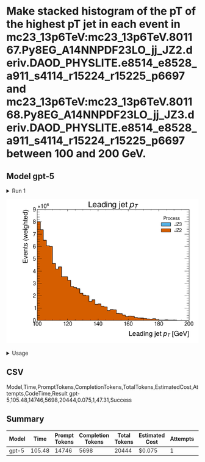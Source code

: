 # Make stacked histogram of the pT of the highest pT jet in each event in mc23_13p6TeV:mc23_13p6TeV.801167.Py8EG_A14NNPDF23LO_jj_JZ2.deriv.DAOD_PHYSLITE.e8514_e8528_a911_s4114_r15224_r15225_p6697 and mc23_13p6TeV:mc23_13p6TeV.801168.Py8EG_A14NNPDF23LO_jj_JZ3.deriv.DAOD_PHYSLITE.e8514_e8528_a911_s4114_r15224_r15225_p6697 between 100 and 200 GeV.

## Model gpt-5

<details><summary>Run 1</summary>
<div style="margin-left: 1em;">


- Fetches both rucio datasets with a single ServiceX request (NFiles=1 for each) and brings back only what’s needed: per-event jet pT (in GeV), the MC event weight, and a per-event counter for event counting.
- Uses Awkward Array to find the leading-jet pT per event via ak.argmax, selects events where the leading-jet pT is in [100, 200] GeV, and applies weights.
- Applies MC event weights and cross-section scaling to 1 fb^-1 luminosity:
  - JZ2 (run 801167): 2.58 milli-barn
  - JZ3 (run 801168): 8.6 micro-barn
- Builds a weighted histogram with a categorical “process” axis and produces a stacked plot saved to leading_jet_pt_100_200_stacked.png.
- Note: Only one file per dataset (NFiles=1) is processed here; increase NFiles yourself when you’re ready to run more.

```python
import awkward as ak
import numpy as np
import vector
vector.register_awkward()

from func_adl_servicex_xaodr25 import FuncADLQueryPHYSLITE
from servicex_analysis_utils import to_awk
from servicex import deliver, ServiceXSpec, Sample, dataset

from hist import Hist
import matplotlib.pyplot as plt
import mplhep as hep

plt.style.use(hep.style.ATLAS)

# Dataset names (Rucio DIDs) – copied exactly as requested
ds_jz2 = "mc23_13p6TeV:mc23_13p6TeV.801167.Py8EG_A14NNPDF23LO_jj_JZ2.deriv.DAOD_PHYSLITE.e8514_e8528_a911_s4114_r15224_r15225_p6697"
ds_jz3 = "mc23_13p6TeV:mc23_13p6TeV.801168.Py8EG_A14NNPDF23LO_jj_JZ3.deriv.DAOD_PHYSLITE.e8514_e8528_a911_s4114_r15224_r15225_p6697"

# Base query for PHYSLITE
base_query = FuncADLQueryPHYSLITE()

# Query: per-event jets' pT (GeV), MC event weight, and an event counter
query = (
    base_query
    .Select(lambda e: {
        "jet_pt": e.Jets().Select(lambda j: j.pt() / 1000.0),  # GeV
        "mcw": e.EventInfo("EventInfo").mcEventWeight(0),
        "one": 1.0,
    })
)

# ServiceX delivery: both datasets in a single request; keep NFiles=1
spec = ServiceXSpec(
    Sample=[
        Sample(
            Name="JZ2",
            Dataset=dataset.Rucio(ds_jz2),
            NFiles=1,  # Keep to 1; scale yourself when ready
            Query=query,
        ),
        Sample(
            Name="JZ3",
            Dataset=dataset.Rucio(ds_jz3),
            NFiles=1,  # Keep to 1; scale yourself when ready
            Query=query,
        ),
    ]
)

all_data = to_awk(deliver(spec))
d_jz2 = all_data["JZ2"]
d_jz3 = all_data["JZ3"]

# Helper to compute leading-jet pT per event and weights, applying selection 100–200 GeV
def select_leading_pt_and_weights(d, sigma_fb):
    # Leading jet pT per event using argmax
    # Keepdims gives [[idx]] so we can slice; then ak.firsts to get a 1D array with Nones where needed
    lead_idx = ak.argmax(d["jet_pt"], axis=1, keepdims=True)
    lead_pt = ak.firsts(d["jet_pt"][lead_idx])

    # Event selection: leading jet pT in [100, 200] GeV and not None
    in_range = (~ak.is_none(lead_pt)) & (lead_pt >= 100.0) & (lead_pt <= 200.0)

    # Count all events processed in this sample (before any cuts) for scaling
    n_events = len(d["one"])
    # Luminosity (fb^-1)
    L_fb = 1.0

    # Scale factor per-event for this sample: L * sigma / N_S
    sf = (L_fb * sigma_fb) / float(n_events) if n_events > 0 else 0.0

    # Total event weight = mc event weight * sf
    w = d["mcw"] * sf

    # Apply selection
    sel_pt = lead_pt[in_range]
    sel_w = w[in_range]

    # Convert to numpy for Hist.fill
    return ak.to_numpy(sel_pt), ak.to_numpy(sel_w)

# Cross sections converted to femto-barn (fb)
# 1 barn = 1e15 fb
sigma_fb_jz2 = 2.58e-3 * 1.0e15   # 2.58 milli-barn
sigma_fb_jz3 = 8.6e-6  * 1.0e15   # 8.6 micro-barn

pt_jz2, w_jz2 = select_leading_pt_and_weights(d_jz2, sigma_fb_jz2)
pt_jz3, w_jz3 = select_leading_pt_and_weights(d_jz3, sigma_fb_jz3)

# Histogram: 50 bins between 100 and 200 GeV, with categorical process axis; weighted storage
h = (
    Hist.new
        .Reg(50, 100.0, 200.0, name="pt", label=r"Leading jet $p_{T}$ [GeV]")
        .StrCat(["JZ2", "JZ3"], name="process", label="Process")
        .Weight()
)

# Fill for each process
h.fill(pt=pt_jz2, process="JZ2", weight=w_jz2)
h.fill(pt=pt_jz3, process="JZ3", weight=w_jz3)

# Make a stacked plot
fig, ax = plt.subplots()
h_stack = h.stack("process")
# Plot as stacked filled histograms
h_stack.plot(stack=True, histtype="fill", linewidth=1, edgecolor="black")
ax.set_xlim(100, 200)
ax.set_xlabel(r"Leading jet $p_{T}$ [GeV]")
ax.set_ylabel("Events (weighted)")
ax.set_title("Leading jet $p_{T}$")
ax.legend(title="Process")

fig.savefig("leading_jet_pt_100_200_stacked.png")
plt.close(fig)
```
### stdout:

```text
JZ2: Transform ━━━━━━━━━━━━━━━━━━━━━━━━━━━━━━━━━━━━━━━━ 1/1 00:21
      Download ━━━━━━━━━━━━━━━━━━━━━━━━━━━━━━━━━━━━━━━━ 1/1 00:25
JZ3: Transform ━━━━━━━━━━━━━━━━━━━━━━━━━━━━━━━━━━━━━━━━ 1/1 00:21
      Download ━━━━━━━━━━━━━━━━━━━━━━━━━━━━━━━━━━━━━━━━ 1/1 00:26
**Success**

```

### stderr:

```text
Unable to find image 'gordonwatts/atlasplotagent:1.0.0' locally
1.0.0: Pulling from gordonwatts/atlasplotagent
59e22667830b: Pulling fs layer
0f40319da806: Pulling fs layer
081f96d6584f: Pulling fs layer
8fdd7df8e834: Pulling fs layer
2a1478e0415a: Pulling fs layer
235451d01566: Pulling fs layer
a0831920243c: Pulling fs layer
4f4fb700ef54: Pulling fs layer
ce8f13a8c0b6: Pulling fs layer
8f2cf14ad14d: Pulling fs layer
660b8664e6e1: Pulling fs layer
eb522b4f7276: Pulling fs layer
2a1478e0415a: Waiting
235451d01566: Waiting
a0831920243c: Waiting
4f4fb700ef54: Waiting
ce8f13a8c0b6: Waiting
8f2cf14ad14d: Waiting
660b8664e6e1: Waiting
8fdd7df8e834: Waiting
eb522b4f7276: Waiting
0f40319da806: Verifying Checksum
0f40319da806: Download complete
081f96d6584f: Verifying Checksum
081f96d6584f: Download complete
8fdd7df8e834: Verifying Checksum
8fdd7df8e834: Download complete
59e22667830b: Verifying Checksum
59e22667830b: Download complete
2a1478e0415a: Verifying Checksum
2a1478e0415a: Download complete
a0831920243c: Verifying Checksum
a0831920243c: Download complete
4f4fb700ef54: Download complete
ce8f13a8c0b6: Verifying Checksum
ce8f13a8c0b6: Download complete
660b8664e6e1: Verifying Checksum
660b8664e6e1: Download complete
eb522b4f7276: Verifying Checksum
eb522b4f7276: Download complete
59e22667830b: Pull complete
8f2cf14ad14d: Verifying Checksum
8f2cf14ad14d: Download complete
0f40319da806: Pull complete
235451d01566: Verifying Checksum
235451d01566: Download complete
081f96d6584f: Pull complete
8fdd7df8e834: Pull complete
2a1478e0415a: Pull complete
235451d01566: Pull complete
a0831920243c: Pull complete
4f4fb700ef54: Pull complete
ce8f13a8c0b6: Pull complete
8f2cf14ad14d: Pull complete
660b8664e6e1: Pull complete
eb522b4f7276: Pull complete
Digest: sha256:50780f1eaa7c0986e2e395adf88e50acb6e449689144926f8bd0942460f8d20a
Status: Downloaded newer image for gordonwatts/atlasplotagent:1.0.0
bash: cannot set terminal process group (-1): Inappropriate ioctl for device
bash: no job control in this shell
/work/.venv/lib/python3.13/site-packages/func_adl_servicex_xaodr25/trigger.py:127: SyntaxWarning: invalid escape sequence '\D'
  object. Close match is done as a function of $\Delta R < `dr`$.

```


</div></details>


![e1255027_gpt-5_leading_jet_pt_100_200_stacked.png](img/e1255027_gpt-5_leading_jet_pt_100_200_stacked.png)
<details><summary>Usage</summary>
<div style="margin-left: 1em;">


### LLM Usage
| Step | Time (sec) | Prompt Tokens | Completion Tokens | Total Tokens | Cost (USD) |
|---|---|---|---|---|---|
| Run 1 | 105.48 | 14746 | 5698 | 20444 | $0.08 |
| **Total** | 105.48 | 14746 | 5698 | 20444 | $0.075 |

### Docker Usage
| Phase | Elapsed Time (seconds) |
|-------|--------------|
| Run 1 | 47.31 |
| **Total** | **47.31** |

</div></details>


## CSV

Model,Time,PromptTokens,CompletionTokens,TotalTokens,EstimatedCost,Attempts,CodeTime,Result
gpt-5,105.48,14746,5698,20444,0.075,1,47.31,Success
## Summary
| Model | Time | Prompt Tokens | Completion Tokens | Total Tokens | Estimated Cost | Attempts | Code Time | Result |
|-----|----|-------------|-----------------|------------|--------------|--------|---------|------|
| gpt-5 | 105.48 | 14746 | 5698 | 20444 | $0.075 | 1 | 47.31 | Success |
